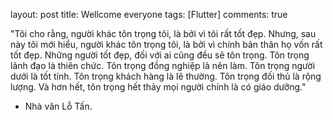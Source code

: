 layout: post
title: Wellcome everyone
tags: [Flutter]
comments: true

"Tôi cho rằng, người khác tôn trọng tôi, là bởi vì tôi rất tốt đẹp. Nhưng, sau này tôi mới hiểu, người khác tôn trọng tôi, là bởi vì chính bản thân họ vốn rất tốt đẹp. Những người tốt đẹp, đối với ai cũng đều sẽ tôn trọng. Tôn trọng lãnh đạo là thiên chức. Tôn trọng đồng nghiệp là nên làm. Tôn trọng người dưới là tốt tính. Tôn trọng khách hàng là lẽ thường. Tôn trọng đối thủ là rộng lượng. Và hơn hết, tôn trọng hết thảy mọi người chính là có giáo dưỡng."

- Nhà văn Lỗ Tấn.
